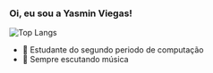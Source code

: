 ### Oi, eu sou a Yasmin Viegas!

![Top Langs](https://github-readme-stats.vercel.app/api/top-langs/?username=yasyaaaasa&layout=compact)

- 👾 Estudante do segundo periodo de computação
- 🔭 Sempre escutando música 

